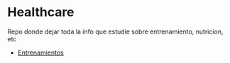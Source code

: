 # Healthcare
Repo donde dejar toda la info que estudie sobre entrenamiento, nutricion, etc

- [Entrenamientos](./training/README.md)

